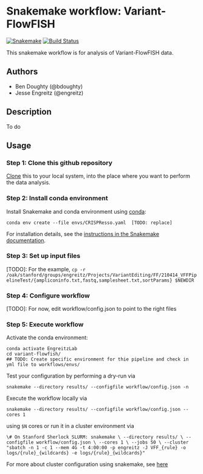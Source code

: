 # Snakemake workflow: Variant-FlowFISH

[![Snakemake](https://img.shields.io/badge/snakemake-≥5.5.0-brightgreen.svg)](https://snakemake.bitbucket.io)
[![Build Status](https://travis-ci.org/snakemake-workflows/{{cookiecutter.repo_name}}.svg?branch=master)](https://travis-ci.org/snakemake-workflows/{{cookiecutter.repo_name}})

This snakemake workflow is for analysis of Variant-FlowFISH data.


## Authors

* Ben Doughty (@bdoughty)
* Jesse Engreitz (@engreitz)

## Description

To do

## Usage

### Step 1: Clone this github repository

[Clone](https://help.github.com/en/articles/cloning-a-repository) this to your local system, into the place where you want to perform the data analysis.

### Step 2: Install conda environment

Install Snakemake and conda environment using [conda](https://conda.io/projects/conda/en/latest/user-guide/install/index.html):

    conda env create --file envs/CRISPResso.yaml  [TODO: replace]

For installation details, see the [instructions in the Snakemake documentation](https://snakemake.readthedocs.io/en/stable/getting_started/installation.html).

### Step 3: Set up input files

[TODO]:  For the example, `cp -r /oak/stanford/groups/engreitz/Projects/VariantEditing/FF/210414_VFFPipelineTest/{ampliconinfo.txt,fastq,samplesheet.txt,sortParams} $NEWDIR`

### Step 4: Configure workflow

[TODO]:  For now, edit workflow/config.json to point to the right files

### Step 5: Execute workflow

Activate the conda environment:

    conda activate EngreitzLab 
    cd variant-flowfish/
    ## TODO: Create specific environment for thie pipeline and check in yml file to workflows/envs/

Test your configuration by performing a dry-run via

    snakemake --directory results/ --configfile workflow/config.json -n

Execute the workflow locally via

    snakemake --directory results/ --configfile workflow/config.json --cores 1 

using `$N` cores or run it in a cluster environment via

`
\# On Stanford Sherlock SLURM:
snakemake \
  --directory results/ \
  --configfile workflow/config.json \
  --cores 1 \
  --jobs 50 \
  --cluster "sbatch -n 1 -c 1 --mem 4G -t 4:00:00 -p engreitz -J VFF_{rule} -o logs/{rule}_{wildcards} -e logs/{rule}_{wildcards}"
`

For more about cluster configuration using snakemake, see [here](https://www.sichong.site/2020/02/25/snakemake-and-slurm-how-to-manage-workflow-with-resource-constraint-on-hpc/)
